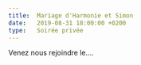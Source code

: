 ```yaml
---
title:  Mariage d'Harmonie et Simon
date:   2019-08-31 18:00:00 +0200
type:   Soirée privée
---
```


Venez nous rejoindre le....
